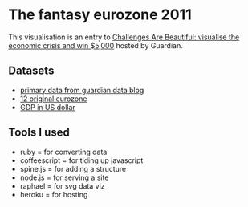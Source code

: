 # The fantasy eurozone 2011

This visualisation is an entry to [Challenges Are Beautiful: visualise the economic crisis and win $5,000](http://www.guardian.co.uk/news/datablog/2011/nov/17/information-beautiful-competition-euro-crisis) hosted by Guardian.

## Datasets

- [primary data from guardian data blog](http://www.guardian.co.uk/news/datablog/2011/nov/07/euro-debt-crisis-data)
- [12 original eurozone](http://en.wikipedia.org/wiki/Eurozone)
- [GDP in US dollar](http://data.worldbank.org/indicator/NY.GDP.MKTP.CD)

## Tools I used

- ruby = for converting data 
- coffeescript = for tiding up javascript
- spine.js = for adding a structure
- node.js = for serving a site
- raphael = for svg data viz
- heroku = for hosting

